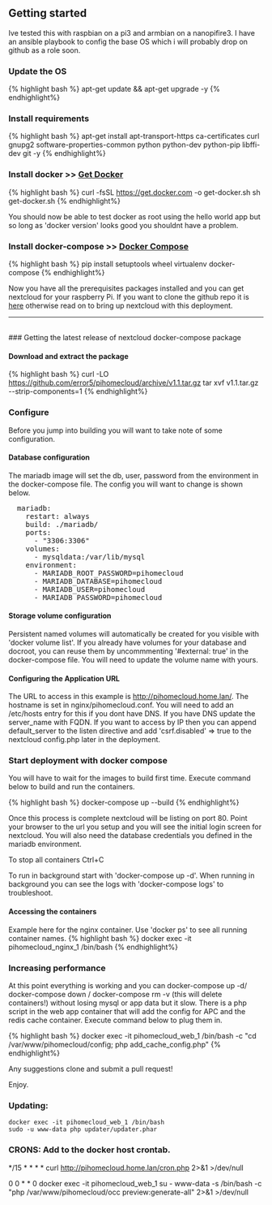 
## Getting started

Ive tested this with raspbian on a pi3 and armbian on a nanopifire3. I have an ansible playbook to config the base OS which i will probably drop on github as a role soon.

### Update the OS

{% highlight bash %}
apt-get update && apt-get upgrade -y
{% endhighlight%}

### Install requirements

{% highlight bash %}
apt-get install apt-transport-https ca-certificates curl gnupg2 software-properties-common python python-dev python-pip libffi-dev git -y
{% endhighlight%}

### Install docker >> [Get Docker](https://docs.docker.com/install/linux/docker-ce/ubuntu/)

{% highlight bash %}
curl -fsSL https://get.docker.com -o get-docker.sh
sh get-docker.sh
{% endhighlight%}

You should now be able to test docker as root using the hello world app but so long as 'docker version' looks good you shouldnt have a problem.

### Install docker-compose >> [Docker Compose](https://docs.docker.com/compose/)

{% highlight bash %}
pip install setuptools wheel virtualenv docker-compose
{% endhighlight%}

Now you have all the prerequisites packages installed and you can get nextcloud for your 
raspberry Pi. If you want to clone the github repo it is [here](https://github.com/error5/pihomecloud) otherwise read on to bring up nextcloud with this deployment.

<hr>
<br>
### Getting the latest release of nextcloud docker-compose package


#### Download and extract the package

{% highlight bash %}
curl -LO https://github.com/error5/pihomecloud/archive/v1.1.tar.gz
tar xvf v1.1.tar.gz --strip-components=1
{% endhighlight%}

### Configure

Before you jump into building you will want to take note of some configuration.

#### Database configuration

The mariadb image will set the db, user, password from the environment in the docker-compose file. The config you will want to change is shown below. 

<pre>
  mariadb:
    restart: always
    build: ./mariadb/
    ports:
      - "3306:3306"
    volumes:
      - mysqldata:/var/lib/mysql
    environment:
      - MARIADB_ROOT_PASSWORD=pihomecloud
      - MARIADB_DATABASE=pihomecloud
      - MARIADB_USER=pihomecloud
      - MARIADB_PASSWORD=pihomecloud
</pre>

#### Storage volume configuration

Persistent named volumes will automatically be created for you visible with 'docker volume list'. If you already have volumes for your database and docroot, you can reuse them by uncommmenting '#external: true' in the docker-compose file. You will need to update the volume name with yours. 

#### Configuring the Application URL

The URL to access in this example is http://pihomecloud.home.lan/. The hostname is set in nginx/pihomecloud.conf. You will need to add an /etc/hosts entry for this if you dont have DNS. 
If you have DNS update the server_name with FQDN. If you want to access by IP then you can append default_server to the listen directive and add 'csrf.disabled' => true to the nextcloud config.php later in the deployment.

### Start deployment with docker compose 


You will have to wait for the images to build first time. Execute command below to build and run the containers.

{% highlight bash %}
docker-compose up --build
{% endhighlight%}

Once this process is complete nextcloud will be listing on port 80. Point your browser to the url you setup and you will see the initial login screen for nextcloud. You will also need the database credentials you defined in the mariadb environment. 

To stop all containers Ctrl+C

To run in background start with 'docker-compose up -d'. When running in background you can see the logs with 'docker-compose logs' to troubleshoot. 

#### Accessing the containers

Example here for the nginx container. Use 'docker ps' to see all running container names.
{% highlight bash %}
docker exec -it pihomecloud_nginx_1 /bin/bash
{% endhighlight%}

### Increasing performance 

At this point everything is working and you can docker-compose up -d/ docker-compose down / docker-compose rm -v (this will delete containers!) without losing mysql or app data but it slow. There is a php script in the web app container that will add the config for APC and the redis cache container. Execute command below to plug them in.

{% highlight bash %}
docker exec -it pihomecloud_web_1 /bin/bash -c "cd /var/www/pihomecloud/config; php add_cache_config.php"
{% endhighlight%}

Any suggestions clone and submit a pull request! 

Enjoy. 


### Updating:
```
docker exec -it pihomecloud_web_1 /bin/bash
sudo -u www-data php updater/updater.phar
```

### CRONS: Add to the docker host crontab.

*/15 * * * * curl http://pihomecloud.home.lan/cron.php 2>&1 >/dev/null

0 0 * * 0 docker exec -it pihomecloud_web_1 su - www-data -s /bin/bash -c "php /var/www/pihomecloud/occ preview:generate-all" 2>&1 >/dev/null
